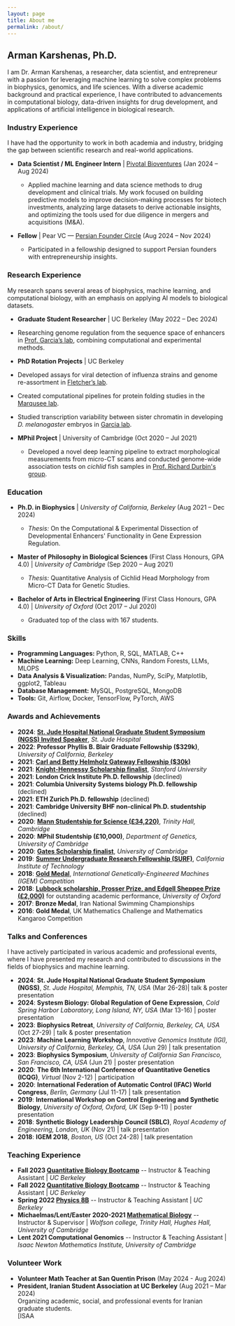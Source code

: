 ```yaml
---
layout: page
title: About me
permalink: /about/
---
```


## Arman Karshenas, Ph.D.

I am Dr. Arman Karshenas, a researcher, data scientist, and entrepreneur with a passion for leveraging machine learning to solve complex problems in biophysics, genomics, and life sciences. With a diverse academic background and practical experience, I have contributed to advancements in computational biology, data-driven insights for drug development, and applications of artificial intelligence in biological research.

### Industry Experience

I have had the opportunity to work in both academia and industry, bridging the gap between scientific research and real-world applications.

- **Data Scientist / ML Engineer Intern** | [Pivotal Bioventures](https://www.pivotalbioventures.com) (Jan 2024 – Aug 2024)  
  -  Applied machine learning and data science methods to drug development and clinical trials. My work focused on building predictive models to improve decision-making processes for biotech investments, analyzing large datasets to derive actionable insights, and optimizing the tools used for due diligence in mergers and acquisitions (M&A).
  
- **Fellow** | Pear VC — [Persian Founder Circle](https://pear.vc/communities/persian-founder-circles/) (Aug 2024 – Nov 2024)  
  -  Participated in a fellowship designed to support Persian founders with entrepreneurship insights.

### Research Experience

My research spans several areas of biophysics, machine learning, and computational biology, with an emphasis on applying AI models to biological datasets.

-  **Graduate Student Researcher** | UC Berkeley (May 2022 – Dec 2024)  
  -  Researching genome regulation from the sequence space of enhancers in [Prof. Garcia’s lab](http://garcialab.berkeley.edu), combining computational and experimental methods.

-  **PhD Rotation Projects** | UC Berkeley  
  - Developed assays for viral detection of influenza strains and genome re-assortment in [Fletcher’s lab](https://fletchlab.berkeley.edu).  
  - Created computational pipelines for protein folding studies in the [Marqusee lab](https://zebra.berkeley.edu).  
  - Studied transcription variability between sister chromatin in developing *D. melanogaster* embryos in [Garcia lab](http://garcialab.berkeley.edu).

- **MPhil Project** | University of Cambridge (Oct 2020 – Jul 2021)  
  -  Developed a novel deep learning pipeline to extract morphological measurements from micro-CT scans and conducted genome-wide association tests on *cichlid* fish samples in [Prof. Richard Durbin's group](https://www.gen.cam.ac.uk/research-groups/research-groups/durbin). 

### Education

- **Ph.D. in Biophysics** | *University of California, Berkeley* (Aug 2021 – Dec 2024)  
  -  *Thesis:* On the Computational & Experimental Dissection of Developmental Enhancers' Functionality in Gene Expression Regulation.  

- **Master of Philosophy in Biological Sciences** (First Class Honours, GPA 4.0) | *University of Cambridge* (Sep 2020 – Aug 2021)  
  -  *Thesis:* Quantitative Analysis of Cichlid Head Morphology from Micro-CT Data for Genetic Studies.  

- **Bachelor of Arts in Electrical Engineering** (First Class Honours, GPA 4.0) | *University of Oxford* (Oct 2017 – Jul 2020)  
  -  Graduated top of the class with 167 students.

### Skills

- **Programming Languages:** Python, R, SQL, MATLAB, C++  
- **Machine Learning:** Deep Learning, CNNs, Random Forests, LLMs, MLOPS  
- **Data Analysis & Visualization:** Pandas, NumPy, SciPy, Matplotlib, ggplot2, Tableau  
- **Database Management:** MySQL, PostgreSQL, MongoDB  
- **Tools:** Git, Airflow, Docker, TensorFlow, PyTorch, AWS

### Awards and Achievements

- **2024**: **[St. Jude Hospital National Graduate Student Symposium (NGSS) Invited Speaker](https://www.stjude.org/education-training/predoctoral-training/graduate-students/national-graduate-student-symposium-ngss.html)**, *St. Jude Hospital*  
- **2022**: **Professor Phyllis B. Blair Graduate Fellowship ($329k)**, *University of California, Berkeley*  
- **2021**: **[Carl and Betty Helmholz Gateway Fellowship ($30k)](https://ihouse.berkeley.edu/admissions/i-house-financial-aid/gateway-fellowship-program)**  
- **2021**: **[Knight-Hennessy Scholarship finalist](https://knight-hennessy.stanford.edu)**, *Stanford University*  
- **2021**: **London Crick Institute Ph.D. fellowship** (declined)  
- **2021**: **Columbia University Systems biology Ph.D. fellowship** (declined)  
- **2021**: **ETH Zurich Ph.D. fellowship** (declined)  
- **2021**: **Cambridge University BHF non-clinical Ph.D. studentship** (declined)  
- **2020**: **[Mann Studentship for Science (£34,220)](https://www.student-funding.cam.ac.uk/fund/trinity-hall-mann-studentship-2023#award-details)**, *Trinity Hall, Cambridge*  
- **2020**: **MPhil Studentship (£10,000)**, *Department of Genetics, University of Cambridge*  
- **2020**: **[Gates Scholarship finalist](https://www.gatescambridge.org/programme/the-scholarship/)**, *University of Cambridge*  
- **2019**: **[Summer Undergraduate Research Fellowship (SURF)](https://www.balliol.ox.ac.uk/news/2019/september/student-awarded-summer-undergraduate-research-fellowship-at-caltech)**, *California Institute of Technology*  
- **2018**: **[Gold Medal](https://www.balliol.ox.ac.uk/news/2018/november/engsci-student-wins-best-therapeutics-project-with-oxford-team)**, *International Genetically-Engineered Machines (IGEM) Competition*  
- **2018**: **[Lubbock scholarship, Prosser Prize, and Edgell Sheppee Prize (£2,000)](https://www.balliol.ox.ac.uk/current-members/scholarship-and-exhibition-holders)** for outstanding academic performance, *University of Oxford*  
- **2017**: **Bronze Medal**, Iran National Swimming Championships  
- **2016**: **Gold Medal**, UK Mathematics Challenge and Mathematics Kangaroo Competition

### Talks and Conferences

I have actively participated in various academic and professional events, where I have presented my research and contributed to discussions in the fields of biophysics and machine learning.

-   **2024**: **St. Jude Hospital National Graduate Student Symposium (NGSS)**, *St. Jude Hospital, Memphis, TN, USA* (Mar 26-28)| talk & poster presentation
-   **2024**: **Systesm Biology: Global Regulation of Gene Expression**, *Cold Spring Harbor Laboratory, Long Island, NY, USA* (Mar 13-16) | poster presentation 
-   **2023**: **Biophysics Retreat**, *University of California, Berkeley, CA, USA* (Oct 27-29) | talk & poster presentation
-   **2023**: **Machine Learning Workshop**, *Innovative Genomics Institute (IGI), University of California, Berkeley, CA, USA* (Jun 29) | talk presentation
-   **2023**: **Biophysics Symposium**, *University of California San Francisco, San Francisco, CA, USA* (Jun 21) | poster presentation
-   **2020**: **The 6th International Conference of Quantitative Genetics (ICQG)**, *Virtual* (Nov 2-12) | participation  
-   **2020**: **International Federation of Automatic Control (IFAC) World Congress**, *Berlin, Germany* (Jul 11-17) | talk presentation 
-   **2019**: **International Workshop on Control Engineering and Synthetic Biology**, *University of Oxford, Oxford, UK* (Sep 9-11) | poster presentation
-   **2018**: **Synthetic Biology Leadership Council (SBLC)**, *Royal Academy of Engineering, London, UK* (Nov 21) | talk presentation 
-   **2018**: **IGEM 2018**, *Boston, US* (Oct 24-28) | talk presentation

### Teaching Experience

- **Fall 2023 [Quantitative Biology Bootcamp](https://mcb.berkeley.edu/grad/quantitative-biology-bootcamp/2023)** -- Instructor & Teaching Assistant | *UC Berkeley*  
- **Fall 2022 [Quantitative Biology Bootcamp](https://mcb.berkeley.edu/grad/quantitative-biology-bootcamp/2022)** -- Instructor & Teaching Assistant | *UC Berkeley*  
- **Spring 2022 [Physics 8B](https://classes.berkeley.edu/content/physics-8b)** -- Instructor & Teaching Assistant | *UC Berkeley*  
- **Michaelmas/Lent/Easter 2020-2021 [Mathematical Biology](https://www.biology.cam.ac.uk/undergrads/nst/courses/mb)** -- Instructor & Supervisor | *Wolfson college, Trinity Hall, Hughes Hall, University of Cambridge*  
- **Lent 2021 Computational Genomics** -- Instructor & Teaching Assistant | *Isaac Newton Mathematics Institute, University of Cambridge* 

### Volunteer Work

- **Volunteer Math Teacher at San Quentin Prison** (May 2024 - Aug 2024)  
- **President, Iranian Student Association at UC Berkeley** (Aug 2021 – Mar 2024)  
  Organizing academic, social, and professional events for Iranian graduate students.  
  [ISAA

